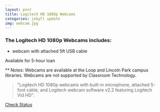 ```yaml
---
layout: post
title: Logitech HD 1080p Webcams
categories: jekyll update
img: webcam.jpg
---
```

### The Logitech HD 1080p Webcams includes:

-   webcam with attached 5ft USB cable

Available for 5-hour loan

** Notes: Webcams are available at the Loop and Lincoln Park campus libraries. Webcams are not supported by Classroom Technology.

>"Logitech HD 1080p webcams with built-in microphone, attached 5-foot cable, and Logitech webcam software v2.2 featuring Logitech Vid HD".


<a href="https://vufind.carli.illinois.edu/vf-dpu/Record/dpu_1174678" target="_blank" class="btn btn-primary btn-lg">Check Status</a>